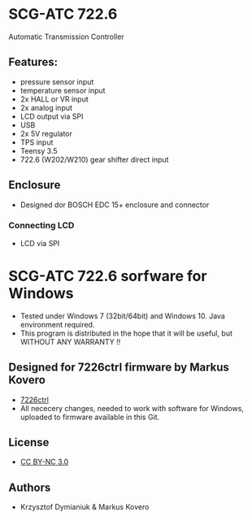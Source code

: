 # SCG-ATC 722.6

Automatic Transmission Controller

## Features:
* pressure sensor input
* temperature sensor input
* 2x HALL or VR input
* 2x analog input
* LCD output via SPI
* USB
* 2x 5V regulator
* TPS input
* Teensy 3.5
* 722.6 (W202/W210) gear shifter direct input

## Enclosure
* Designed dor BOSCH EDC 15+ enclosure and connector

### Connecting LCD
* LCD via SPI

# SCG-ATC 722.6 sorfware for Windows
* Tested under Windows 7 (32bit/64bit) and Windows 10. Java environment required.
* This program is distributed in the hope that it will be useful, but WITHOUT ANY WARRANTY !!

## Designed for 7226ctrl firmware by Markus Kovero
* [7226ctrl](https://github.com/mkovero/7226ctrl)
* All nececery changes, needed to work with software for Windows, uploaded to firmware available in this Git. 

## License
* [CC BY-NC 3.0](https://creativecommons.org/licenses/by-nc/3.0/)

## Authors
* Krzysztof Dymianiuk & Markus Kovero
